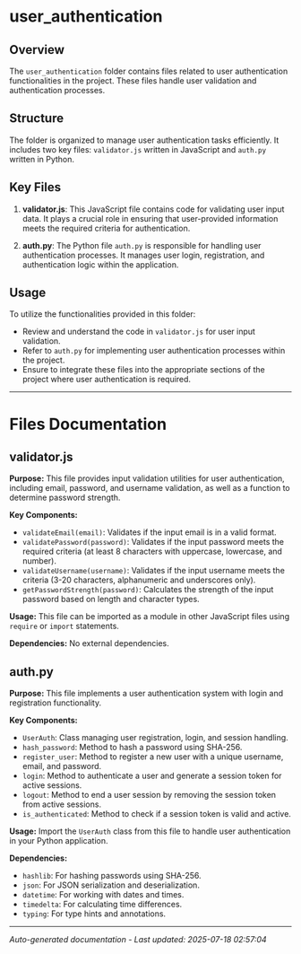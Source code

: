 # user_authentication

## Overview
The `user_authentication` folder contains files related to user authentication functionalities in the project. These files handle user validation and authentication processes.

## Structure
The folder is organized to manage user authentication tasks efficiently. It includes two key files: `validator.js` written in JavaScript and `auth.py` written in Python.

## Key Files
1. **validator.js**: This JavaScript file contains code for validating user input data. It plays a crucial role in ensuring that user-provided information meets the required criteria for authentication.
   
2. **auth.py**: The Python file `auth.py` is responsible for handling user authentication processes. It manages user login, registration, and authentication logic within the application.

## Usage
To utilize the functionalities provided in this folder:
- Review and understand the code in `validator.js` for user input validation.
- Refer to `auth.py` for implementing user authentication processes within the project.
- Ensure to integrate these files into the appropriate sections of the project where user authentication is required.

---

# Files Documentation

## validator.js

**Purpose:** This file provides input validation utilities for user authentication, including email, password, and username validation, as well as a function to determine password strength.

**Key Components:**
- `validateEmail(email)`: Validates if the input email is in a valid format.
- `validatePassword(password)`: Validates if the input password meets the required criteria (at least 8 characters with uppercase, lowercase, and number).
- `validateUsername(username)`: Validates if the input username meets the criteria (3-20 characters, alphanumeric and underscores only).
- `getPasswordStrength(password)`: Calculates the strength of the input password based on length and character types.

**Usage:** This file can be imported as a module in other JavaScript files using `require` or `import` statements.

**Dependencies:** No external dependencies.

## auth.py

**Purpose:** This file implements a user authentication system with login and registration functionality.

**Key Components:**
- `UserAuth`: Class managing user registration, login, and session handling.
- `hash_password`: Method to hash a password using SHA-256.
- `register_user`: Method to register a new user with a unique username, email, and password.
- `login`: Method to authenticate a user and generate a session token for active sessions.
- `logout`: Method to end a user session by removing the session token from active sessions.
- `is_authenticated`: Method to check if a session token is valid and active.

**Usage:** Import the `UserAuth` class from this file to handle user authentication in your Python application.

**Dependencies:**
- `hashlib`: For hashing passwords using SHA-256.
- `json`: For JSON serialization and deserialization.
- `datetime`: For working with dates and times.
- `timedelta`: For calculating time differences.
- `typing`: For type hints and annotations.

---
*Auto-generated documentation - Last updated: 2025-07-18 02:57:04*

